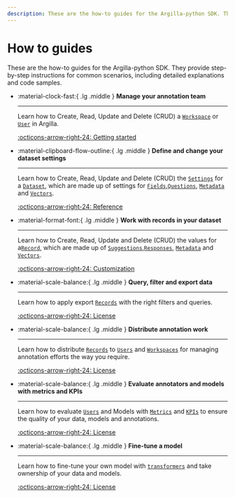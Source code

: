 ```yaml
---
description: These are the how-to guides for the Argilla-python SDK. They provide step-by-step instructions for common scenarios, including detailed explanations and code samples.
---
```


# How to guides

These are the how-to guides for the Argilla-python SDK. They provide step-by-step instructions for common scenarios, including detailed explanations and code samples.

<div class="grid cards" markdown>

-   :material-clock-fast:{ .lg .middle } __Manage your annotation team__

    ---

    Learn how to Create, Read, Update and Delete (CRUD) a [`Workspace`](#) or [`User`](#) in Argilla.

    [:octicons-arrow-right-24: Getting started](/argilla-python/quickstart/)

-   :material-clipboard-flow-outline:{ .lg .middle } __Define and change your dataset settings__

    ---

    Learn how to Create, Read, Update and Delete (CRUD) the [`Settings`](#) for a [`Dataset`](#), which are made up of settings for [`Fields`](#),[`Questions`](#),  [`Metadata`](#) and [`Vectors`](#).

    [:octicons-arrow-right-24: Reference](#)

-   :material-format-font:{ .lg .middle } __Work with records in your dataset__

    ---

    Learn how to Create, Read, Update and Delete (CRUD) the values for a[`Record`](#), which are made up of [`Suggestions`](#),[`Responses`](#),  [`Metadata`](#) and [`Vectors`](#).

    [:octicons-arrow-right-24: Customization](#)

-   :material-scale-balance:{ .lg .middle } __Query, filter and export data__

    ---

    Learn how to apply export [`Records`](#) with the right filters and queries.

    [:octicons-arrow-right-24: License](#)

-   :material-scale-balance:{ .lg .middle } __Distribute annotation work__

    ---

    Learn how to distribute [`Records`](#) to [`Users`](#) and [`Workspaces`](#) for managing annotation efforts the way you require.

    [:octicons-arrow-right-24: License](#)

-   :material-scale-balance:{ .lg .middle } __Evaluate annotators and models with metrics and KPIs__

    ---

    Learn how to evaluate [`Users`](#) and Models with [`Metrics`](#) and [`KPIs`](#) to ensure the quality of your data, models and annotations.

    [:octicons-arrow-right-24: License](#)

-   :material-scale-balance:{ .lg .middle } __Fine-tune a model__

    ---

    Learn how to fine-tune your own model with [`transformers`](#) and take ownership of your data and models.

    [:octicons-arrow-right-24: License](#)

</div>